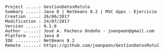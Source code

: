 <pre>

Project .....: GestionDatosRotulo
Summary .....: Java 8 | Netbeans 8.2 | MVC Apps - Ejercicio 01
Creation ....: 26/06/2017
Modification : 24/07/2017
Version .....: 0.1.6
Author ......: José A. Pacheco Ondoño - joanpaon@gmail.com
Platform ....: Java 8
IDE .........: NetBeans 8.2
Remote ......: https://github.com/joanpaon/GestionDatosRotulo.git

</pre>
